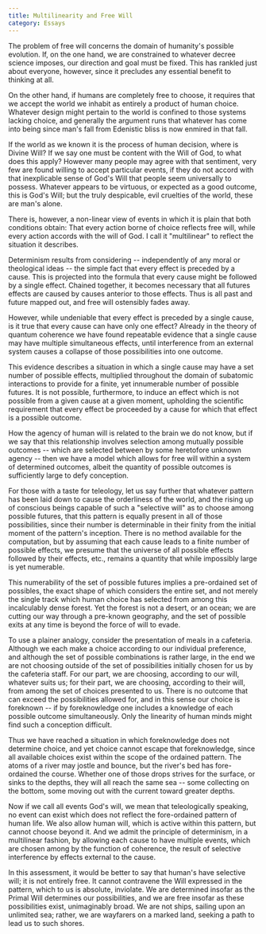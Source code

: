 ```yaml
---
title: Multilinearity and Free Will
category: Essays
---
```


The problem of free will concerns the domain of humanity's possible
evolution.  If, on the one hand, we are constrained to whatever decree
science imposes, our direction and goal must be fixed.  This has rankled
just about everyone, however, since it precludes any essential benefit
to thinking at all.

On the other hand, if humans are completely free to choose, it requires
that we accept the world we inhabit as entirely a product of human
choice.  Whatever design might pertain to the world is confined to those
systems lacking choice, and generally the argument runs that whatever
has come into being since man's fall from Edenistic bliss is now enmired
in that fall.

If the world as we known it is the process of human decision, where is
Divine Will?  If we say one must be content with the Will of God, to
what does this apply?  However many people may agree with that
sentiment, very few are found willing to accept particular events, if
they do not accord with that inexplicable sense of God's Will that
people seem universally to possess.  Whatever appears to be virtuous, or
expected as a good outcome, this is God's Will; but the truly
despicable, evil cruelties of the world, these are man's alone.

There is, however, a non-linear view of events in which it is plain that
both conditions obtain: That every action borne of choice reflects free
will, while every action accords with the will of God.  I call it
"multilinear" to reflect the situation it describes.

Determinism results from considering -- independently of any moral or
theological ideas -- the simple fact that every effect is preceded by a
cause.  This is projected into the formula that every cause might be
followed by a single effect.  Chained together, it becomes necessary
that all futures effects are caused by causes anterior to those effects.
Thus is all past and future mapped out, and free will ostensibly fades
away.

However, while undeniable that every effect is preceded by a single
cause, is it true that every cause can have only one effect?  Already in
the theory of quantum coherence we have found repeatable evidence that a
single cause may have multiple simultaneous effects, until interference
from an external system causes a collapse of those possibilities into
one outcome.

This evidence describes a situation in which a single cause may have a
set number of possible effects, multiplied throughout the domain of
subatomic interactions to provide for a finite, yet innumerable number
of possible futures.  It is not possible, furthermore, to induce an
effect which is not possible from a given cause at a given moment,
upholding the scientific requirement that every effect be proceeded by a
cause for which that effect is a possible outcome.

How the agency of human will is related to the brain we do not know, but
if we say that this relationship involves selection among mutually
possible outcomes -- which are selected between by some heretofore
unknown agency -- then we have a model which allows for free will within
a system of determined outcomes, albeit the quantity of possible
outcomes is sufficiently large to defy conception.

For those with a taste for teleology, let us say further that whatever
pattern has been laid down to cause the orderliness of the world, and
the rising up of conscious beings capable of such a "selective will" as
to choose among possible futures, that this pattern is equally present
in all of those possibilities, since their number is determinable in
their finity from the initial moment of the pattern's inception.  There
is no method available for the computation, but by assuming that each
cause leads to a finite number of possible effects, we presume that the
universe of all possible effects followed by their effects, etc.,
remains a quantity that while impossibly large is yet numerable.

This numerability of the set of possible futures implies a pre-ordained
set of possibles, the exact shape of which considers the entire set, and
not merely the single track which human choice has selected from among
this incalculably dense forest.  Yet the forest is not a desert, or an
ocean; we are cutting our way through a pre-known geography, and the set
of possible exits at any time is beyond the force of will to evade.

To use a plainer analogy, consider the presentation of meals in a
cafeteria.  Although we each make a choice according to our individual
preference, and although the set of possible combinations is rather
large, in the end we are not choosing outside of the set of
possibilities initially chosen for us by the cafeteria staff.  For our
part, we are choosing, according to our will, whatever suits us; for
their part, we are choosing, according to their will, from among the set
of choices presented to us.  There is no outcome that can exceed the
possibilities allowed for, and in this sense our choice is foreknown --
if by foreknowledge one includes a knowledge of each possible outcome
simultaneously.  Only the linearity of human minds might find such a
conception difficult.

Thus we have reached a situation in which foreknowledge does not
determine choice, and yet choice cannot escape that foreknowledge, since
all available choices exist within the scope of the ordained pattern.
The atoms of a river may jostle and bounce, but the river's bed has
fore-ordained the course.  Whether one of those drops strives for the
surface, or sinks to the depths, they will all reach the same sea --
some collecting on the bottom, some moving out with the current toward
greater depths.

Now if we call all events God's will, we mean that teleologically
speaking, no event can exist which does not reflect the fore-ordained
pattern of human life.  We also allow human will, which is active within
this pattern, but cannot choose beyond it.  And we admit the principle
of determinism, in a multilinear fashion, by allowing each cause to have
multiple events, which are chosen among by the function of coherence,
the result of selective interference by effects external to the cause.

In this assessment, it would be better to say that human's have
selective will; it is not entirely free.  It cannot contravene the Will
expressed in the pattern, which to us is absolute, inviolate.  We are
determined insofar as the Primal Will determines our possibilities, and
we are free insofar as these possibilities exist, unimaginably broad.
We are not ships, sailing upon an unlimited sea; rather, we are
wayfarers on a marked land, seeking a path to lead us to such shores.



